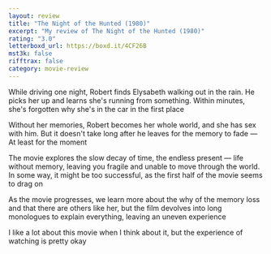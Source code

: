 ```yaml
---
layout: review
title: "The Night of the Hunted (1980)"
excerpt: "My review of The Night of the Hunted (1980)"
rating: "3.0"
letterboxd_url: https://boxd.it/4CF26B
mst3k: false
rifftrax: false
category: movie-review
---
```


While driving one night, Robert finds Elysabeth walking out in the rain. He picks her up and learns she's running from something. Within minutes, she's forgotten why she's in the car in the first place

Without her memories, Robert becomes her whole world, and she has sex with him. But it doesn't take long after he leaves for the memory to fade — At least for the moment

The movie explores the slow decay of time, the endless present — life without memory, leaving you fragile and unable to move through the world. In some way, it might be too successful, as the first half of the movie seems to drag on

As the movie progresses, we learn more about the why of the memory loss and that there are others like her, but the film devolves into long monologues to explain everything, leaving an uneven experience

I like a lot about this movie when I think about it, but the experience of watching is pretty okay
